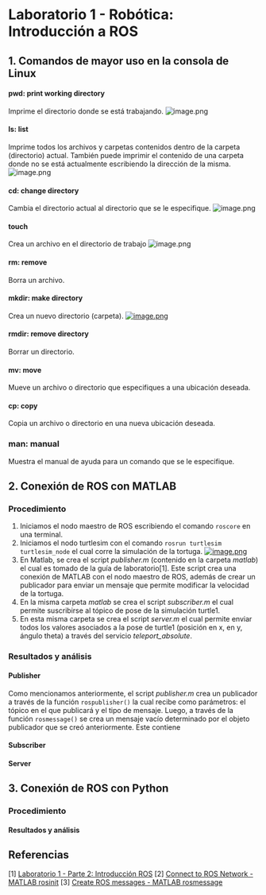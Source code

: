 # Laboratorio 1 - Robótica: Introducción a ROS
## 1. Comandos de mayor uso en la consola de Linux
#### pwd: print working directory
Imprime el directorio donde se está trabajando.
![![image.png](https://i.postimg.cc/Y0mHHpN4/image.png)](https://postimg.cc/q60YcH50)
#### ls: list
Imprime todos los archivos y carpetas contenidos dentro de la carpeta (directorio) actual. También puede imprimir el contenido de una carpeta donde no se está actualmente escribiendo la dirección de la misma.
![![image.png](https://i.postimg.cc/BnPMBjSP/image.png)](https://postimg.cc/4YZ6JNhX)
#### cd: change directory
Cambia el directorio actual al directorio que se le especifique.
![![image.png](https://i.postimg.cc/4NDzZBGn/image.png)](https://postimg.cc/56mHS56M)
#### touch
Crea un archivo en el directorio de trabajo
![![image.png](https://i.postimg.cc/t4m7pgWk/image.png)](https://postimg.cc/xXM9PnsN)
#### rm: remove
Borra un archivo.
#### mkdir: make directory
Crea un nuevo directorio (carpeta).
[![image.png](https://i.postimg.cc/zGgYLjYL/image.png)](https://postimg.cc/v4bNk5BM)
#### rmdir: remove directory
Borrar un directorio.
#### mv: move
Mueve un archivo o directorio que especifiques a una ubicación deseada.
#### cp: copy
Copia un archivo o directorio en una nueva ubicación deseada.
### man: manual
Muestra el manual de ayuda para un comando que se le especifique.

## 2. Conexión de ROS con MATLAB
### Procedimiento
1. Iniciamos el nodo maestro de ROS escribiendo el comando `roscore` en una terminal.
2. Iniciamos el nodo turtlesim con el comando `rosrun turtlesim turtlesim_node` el cual corre la simulación de la  tortuga.
[![image.png](https://i.postimg.cc/J7NfWncX/image.png)](https://postimg.cc/qg7bspFB)
3. En Matlab, se crea el script *publisher.m* (contenido en la carpeta *matlab*) el cual es tomado de la guía de laboratorio[1]. Este script crea una conexión de MATLAB con el nodo maestro de ROS, además de crear un publicador para enviar un mensaje que permite modificar la velocidad de la tortuga.
4. En la misma carpeta *matlab* se crea el script *subscriber.m* el cual permite suscribirse al tópico de pose de la simulación turtle1.
5. En esta misma carpeta se crea el script *server.m* el cual permite enviar todos los valores asociados a la pose de turtle1 (posición en x, en y, ángulo theta) a través del servicio *teleport_absolute*.
### Resultados y análisis
#### Publisher
Como mencionamos anteriormente, el script *publisher.m* crea un publicador a través de la función `rospublisher()` la cual recibe como parámetros: el tópico en el que publicará y el tipo de mensaje.
Luego, a través de la función `rosmessage()` se crea un mensaje vacío determinado por el objeto publicador que se creó anteriormente. Este contiene
#### Subscriber
#### Server

## 3. Conexión de ROS con Python
### Procedimiento
#### Resultados y análisis

## Referencias
[1] [Laboratorio 1 - Parte 2: Introducción ROS](https://drive.google.com/file/d/19UOE_eI-ob2ZymNHWFrYgrxLQfgOon43/view) 
[2] [Connect to ROS Network - MATLAB rosinit](https://www.mathworks.com/help/ros/ref/rosinit.html)
[3] [Create ROS messages - MATLAB rosmessage](https://www.mathworks.com/help/ros/ref/rosmessage.html)
